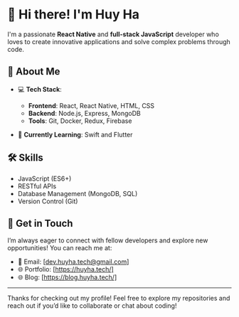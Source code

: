 # 👋 Hi there! I'm Huy Ha

I'm a passionate **React Native** and **full-stack JavaScript** developer who loves to create innovative applications and solve complex problems through code.

## 🚀 About Me

- 💻 **Tech Stack**:
  - **Frontend**: React, React Native, HTML, CSS
  - **Backend**: Node.js, Express, MongoDB
  - **Tools**: Git, Docker, Redux, Firebase

- 🌱 **Currently Learning**: Swift and Flutter

## 🛠️ Skills

- JavaScript (ES6+)
- RESTful APIs
- Database Management (MongoDB, SQL)
- Version Control (Git)

## 🌟 Get in Touch

I’m always eager to connect with fellow developers and explore new opportunities! You can reach me at:

- 📧 Email: [dev.huyha.tech@gmail.com]
- 🌐 Portfolio: [https://huyha.tech/]
- 🌐 Blog: [https://blog.huyha.tech/]

---

Thanks for checking out my profile! Feel free to explore my repositories and reach out if you’d like to collaborate or chat about coding!
